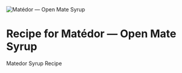 <img src="http://tobystereo.com/img/matedor_logo.png" alt="Matédor — Open Mate Syrup">

Recipe for Matédor — Open Mate Syrup
=======

Matedor Syrup Recipe

